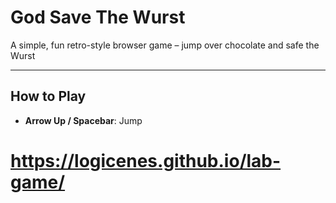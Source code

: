 # God Save The Wurst

A simple, fun retro-style browser game – jump over chocolate and safe the Wurst

---

##  How to Play

-  **Arrow Up / Spacebar**: Jump


# https://logicenes.github.io/lab-game/
